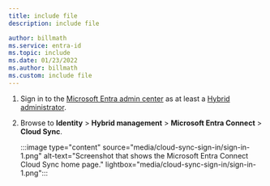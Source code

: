 ```yaml
---
title: include file
description: include file

author: billmath
ms.service: entra-id
ms.topic: include
ms.date: 01/23/2022
ms.author: billmath
ms.custom: include file
---
```


1. Sign in to the [Microsoft Entra admin center](https://entra.microsoft.com) as at least a [Hybrid administrator](~/identity/role-based-access-control/permissions-reference.md#hybrid-identity-administrator).
1. Browse to **Identity** > **Hybrid management** > **Microsoft Entra Connect** > **Cloud Sync**.

   :::image type="content" source="media/cloud-sync-sign-in/sign-in-1.png" alt-text="Screenshot that shows the Microsoft Entra Connect Cloud Sync home page." lightbox="media/cloud-sync-sign-in/sign-in-1.png":::
